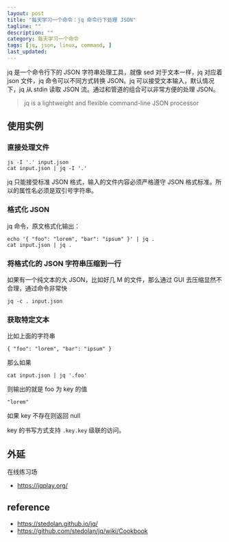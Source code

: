 ```yaml
---
layout: post
title: "每天学习一个命令：jq 命令行下处理 JSON"
tagline: ""
description: ""
category: 每天学习一个命令
tags: [jq, json, linux, command, ]
last_updated:
---
```


jq 是一个命令行下的 JSON 字符串处理工具，就像 sed 对于文本一样，jq 对应着 json 文件，jq 命令可以不同方式转换 JSON。jq 可以接受文本输入，默认情况下，jq 从 stdin 读取 JSON 流。通过和管道的组合可以非常方便的处理 JSON。

> jq is a lightweight and flexible command-line JSON processor


## 使用实例

### 直接处理文件

    js -I '.' input.json
    cat input.json | jq -I '.'

jq 只能接受标准 JSON 格式，输入的文件内容必须严格遵守 JSON 格式标准。所以的属性名必须是双引号字符串。

### 格式化 JSON
jq 命令，原文格式化输出：

    echo '{ "foo": "lorem", "bar": "ipsum" }' | jq .
    cat input.json | jq .

### 将格式化的 JSON 字符串压缩到一行
如果有一个纯文本的大 JSON，比如好几 M 的文件，那么通过 GUI 去压缩显然不合理，通过命令非常快

    jq -c . input.json

### 获取特定文本
比如上面的字符串

    { "foo": "lorem", "bar": "ipsum" }

那么如果

    cat input.json | jq '.foo'

则输出的就是 foo 为 key 的值

    "lorem"

如果 key 不存在则返回 null

key 的书写方式支持 `.key.key` 级联的访问。

## 外延
在线练习场

- <https://jqplay.org/>


## reference

- <https://stedolan.github.io/jq/>
- <https://github.com/stedolan/jq/wiki/Cookbook>
